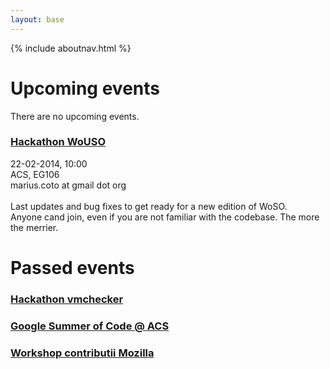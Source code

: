 ```yaml
---
layout: base
---
```


{% include aboutnav.html %}

# Upcoming events

There are no upcoming events.

### <div class="event-title"><a href="#">Hackathon WoUSO</a></div>

<div style="display:block" class="event-details">
<div class="event-date">22-02-2014, 10:00</div>
<div class="event-place">ACS, EG106</div>
<div class="event-staff">marius.coto at gmail dot org</div><br />
Last updates and bug fixes to get ready for a new edition of WoSO.<br /> Anyone cand join, even if you are not familiar with the codebase. The more the merrier.
</div>

# Passed events

### <div class="event-title"><a href="#">Hackathon vmchecker</a></div>

<div style="display:none" class="event-details">
<div class="event-date">18-01-2014, 10:00</div>
<div class="event-place">ACS, EG306a</div>
<div class="event-staff">valentin.gosu at gmail dot org</div>
Hackathon pentru imbunatatirea si dezvoltarea sistemului de testare a temelor (vmchecker).
</div>

### <div class="event-title"><a href="#">Google Summer of Code @ ACS</a></div>

<div style="display:none" class="event-details">
<div class="event-date">16-12-2013, 20:00</div>
<div class="event-place">ACS, EC105</div>
<div class="event-link"><a href="https://www.facebook.com/events/1465768256982845">Facebook Event</a></div>
<div class="event-staff">marius.coto at rosedu dot org</div>
Programul își propune să încurajeze studenții să contribuie în proiecte Open Source. Comunitățiile asigură partea de mentorship, iar Google se ocupă de partea de finanțare.

Vino la prezentare pentru a afla direct de la studenții care au făcut parte din program despre cum poți să aplici și sfaturi despre cum poți să îți mărești șansele de a fi acceptat!
</div>

### <div class="event-title"><a href="#">Workshop contributii Mozilla</a></div>

<div style="display:none" class="event-details">
<div class="event-date">14-12-2013, 14:00</div>
<div class="event-place">ACS, EG106</div>
<div class="event-link"><a href="https://www.facebook.com/events/629831193736330">Facebook Event</a></div>
<div class="event-staff">marius.coto at rosedu dot org</div>

Workshop-ul are ca scop introducerea studenţilor în procesul de dezvoltare a browser-ului Mozilla Firefox.
</div>
